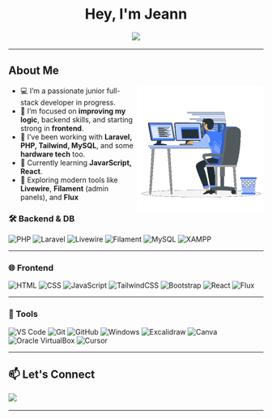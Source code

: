 <h1 align="center"><b>Hey, I'm Jeann </b></h1>
<p align="center">
  <img src="https://media.giphy.com/media/hvRJCLFzcasrR4ia7z/giphy.gif" width="40" />
</p>

---

## About Me

<picture> 
  <img align="right" src="https://github.com/0xAbdulKhalid/0xAbdulKhalid/raw/main/assets/mdImages/Right_Side.gif" width=250> 
</picture>

- 💻 I’m a passionate junior full-stack developer in progress.
- 🧠 I’m focused on **improving my logic**, backend skills, and starting strong in **frontend**.
- 🚀 I’ve been working with **Laravel, PHP, Tailwind, MySQL**, and some **hardware tech** too.
- 🌱 Currently learning **JavarScript, React**.
- 🧩 Exploring modern tools like **Livewire**, **Filament** (admin panels), and **Flux**

### 🛠 Backend & DB
![PHP](https://img.shields.io/badge/PHP-%23777BB4.svg?style=for-the-badge&logo=php&logoColor=white)
![Laravel](https://img.shields.io/badge/Laravel-%23FF2D20.svg?style=for-the-badge&logo=laravel&logoColor=white)
![Livewire](https://img.shields.io/badge/Livewire-%23F05340.svg?style=for-the-badge&logo=laravel&logoColor=white)
![Filament](https://img.shields.io/badge/Filament-3B82F6?style=for-the-badge&logoColor=white)
![MySQL](https://img.shields.io/badge/MySQL-%2300f.svg?style=for-the-badge&logo=mysql&logoColor=white)
![XAMPP](https://img.shields.io/badge/XAMPP-FB7A24?style=for-the-badge&logo=xampp&logoColor=white)

---

### 🌐 Frontend
![HTML](https://img.shields.io/badge/HTML5-%23E34F26.svg?style=for-the-badge&logo=html5&logoColor=white)
![CSS](https://img.shields.io/badge/CSS3-%231572B6.svg?style=for-the-badge&logo=css3&logoColor=white)
![JavaScript](https://img.shields.io/badge/JavaScript-%23F7DF1E.svg?style=for-the-badge&logo=javascript&logoColor=black)
![TailwindCSS](https://img.shields.io/badge/TailwindCSS-%2338B2AC.svg?style=for-the-badge&logo=tailwind-css&logoColor=white)
![Bootstrap](https://img.shields.io/badge/Bootstrap-%23563D7C.svg?style=for-the-badge&logo=bootstrap&logoColor=white)
![React](https://img.shields.io/badge/React-%2320232a.svg?style=for-the-badge&logo=react&logoColor=%2361DAFB)
![Flux](https://img.shields.io/badge/Flux-%23000000.svg?style=for-the-badge&logo=flux&logoColor=white)

---

### 🧰 Tools
![VS Code](https://img.shields.io/badge/VS%20Code-007ACC?style=for-the-badge&logo=visual-studio-code&logoColor=white)
![Git](https://img.shields.io/badge/Git-%23F05033.svg?style=for-the-badge&logo=git&logoColor=white)
![GitHub](https://img.shields.io/badge/GitHub-%23121011.svg?style=for-the-badge&logo=github&logoColor=white)
![Windows](https://img.shields.io/badge/Windows-0078D6?style=for-the-badge&logo=windows&logoColor=white)
![Excalidraw](https://img.shields.io/badge/Excalidraw-0a0a0a?style=for-the-badge&logoColor=white)
![Canva](https://img.shields.io/badge/Canva-00C4CC?style=for-the-badge&logo=canva&logoColor=white)
![Oracle VirtualBox](https://img.shields.io/badge/VirtualBox-183A61?style=for-the-badge&logo=virtualbox&logoColor=white)
![Cursor](https://img.shields.io/badge/Cursor-%2300ADB5.svg?style=for-the-badge&logo=cursor&logoColor=white)


---

## 📫 Let's Connect

<p align="left">
  <a href="mailto:jeannfacts@gmail.com"><img src="https://img.shields.io/badge/Gmail-jeannfacts@gmail.com-D14836?style=for-the-badge&logo=gmail&logoColor=white"/></a>
<!--   <a href="https://www.linkedin.com/in/jeann-dev"><img src="https://img.shields.io/badge/LinkedIn-JeannDev-%230077B5?style=for-the-badge&logo=linkedin&logoColor=white"/></a> -->
</p>

---

<p align="center">
  <img src="https://komarev.com/ghpvc/?username=jeann-dev&style=flat-square&color=blue" alt=""/>
</p>
